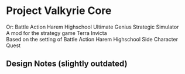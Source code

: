 # Project Valkyrie Core
Or: Battle Action Harem Highschool Ultimate Genius Strategic Simulator\
A mod for the strategy game Terra Invicta\
Based on the setting of Battle Action Harem Highschool Side Character Quest

## Design Notes (slightly outdated)
